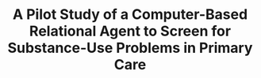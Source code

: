---
name: "A Pilot Study Of A Computer Based"
title: "A Pilot Study of a Computer-Based Relational Agent to Screen for Substance-Use Problems in Primary Care"
journal: "journal name" 
project: "Alcohol Treatment for Veterans"
event: "Society for General Internal Medicine (SGIM) Annual Meeting (abstract)"
authors:
- name: "Checchi, K."
- name: "McNair, S."
- name: "Rubin, A."
- name: "Marcello, T."
- name: "Bickmore, T."
- name: "Simon, S."
year: 2013
resources: null
external_url: null
draft: false 
headless: true
---